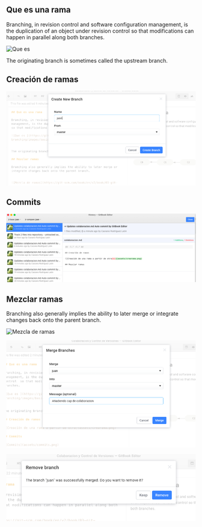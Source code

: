 ## Que es una rama

Branching, in revision control and software configuration management, is the duplication of an object under revision control  so that modifications can happen in parallel along both branches.

![Que es ](https://git-scm.com/book/en/v2/book/03-git-branching/images/basic-branching-6.png)


The originating branch is sometimes called the upstream branch.

## Creación de ramas

![Creación de una rama a partir de otra](assets/crearama.png)

## Commits

![Commits](assets/commits.png)

## Mezclar ramas

Branching also generally implies the ability to later merge or integrate changes back onto the parent branch. 


![Mezcla de ramas](https://git-scm.com/book/en/v2/book/03-git-branching/images/basic-merging-2.png)

![Mezclando la rama juan en la rama master](assets/merge.png)

![Mezclando la rama juan en la rama master](assets/removebranchaftermerge.png)




